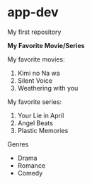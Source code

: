 # app-dev
My first repository

**My Favorite Movie/Series** 

My favorite movies:
1. Kimi no Na wa
2. Silent Voice
3. Weathering with you

My favorite series: 
1. Your Lie in April
2. Angel Beats
3. Plastic Memories

Genres
- Drama
- Romance
- Comedy
